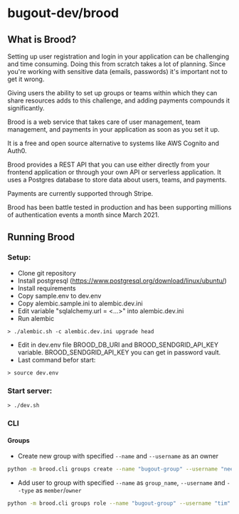 # bugout-dev/brood

## What is Brood?

Setting up user registration and login in your application can be challenging and time consuming.
Doing this from scratch takes a lot of planning. Since you're working with sensitive data (emails,
passwords) it's important not to get it wrong.

Giving users the ability to set up groups or teams within which they can share resources adds to this
challenge, and adding payments compounds it significantly.

Brood is a web service that takes care of user management, team management, and payments in your
application as soon as you set it up.

It is a free and open source alternative to systems like AWS Cognito and Auth0.

Brood provides a REST API that you can use either directly from your frontend application or through
your own API or serverless application. It uses a Postgres database to store data about users,
teams, and payments.

Payments are currently supported through Stripe.

Brood has been battle tested in production and has been supporting millions of authentication events
a month since March 2021.

## Running Brood

### Setup:

- Clone git repository
- Install postgresql (https://www.postgresql.org/download/linux/ubuntu/)
- Install requirements
- Copy sample.env to dev.env
- Copy alembic.sample.ini to alembic.dev.ini
- Edit variable "sqlalchemy.url = <...>" into alembic.dev.ini
- Run alembic

```
> ./alembic.sh -c alembic.dev.ini upgrade head
```

- Edit in dev.env file BROOD_DB_URI and BROOD_SENDGRID_API_KEY variable. BROOD_SENDGRID_API_KEY you can get in password vault.
- Last command befor start:

```
> source dev.env
```

### Start server:

```
> ./dev.sh

```

### CLI

#### Groups

- Create new group with specified `--name` and `--username` as an owner

```bash
python -m brood.cli groups create --name "bugout-group" --username "neeraj"
```

- Add user to group with specified `--name` as `group_name`, `--username` and `--type` as `member`/`owner`

```bash
python -m brood.cli groups role --name "bugout-group" --username "tim" --type "member" | jq .
```
